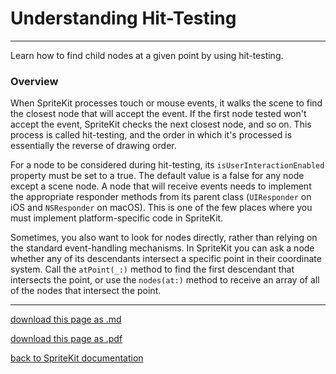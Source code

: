 # Understanding Hit-Testing

-----------------

Learn how to find child nodes at a given point by using hit-testing.

### Overview

When SpriteKit processes touch or mouse events, it walks the scene to find the closest node that will accept the event. If the first node tested won't accept the event, SpriteKit checks the next closest node, and so on. This process is called hit-testing, and the order in which it's processed is essentially the reverse of drawing order.

For a node to be considered during hit-testing, its `isUserInteractionEnabled` property must be set to a true. The default value is a false for any node except a scene node. A node that will receive events needs to implement the appropriate responder methods from its parent class (`UIResponder` on iOS and `NSResponder` on macOS). This is one of the few places where you must implement platform-specific code in SpriteKit.

Sometimes, you also want to look for nodes directly, rather than relying on the standard event-handling mechanisms. In SpriteKit you can ask a node whether any of its descendants intersect a specific point in their coordinate system. Call the `atPoint(_:)` method to find the first descendant that intersects the point, or use the `nodes(at:)` method to receive an array of all of the nodes that intersect the point.

---------------------

[download this page as .md](https://raw.githubusercontent.com/retrokid/retrokid.github.io/master/tech_notes/spritekit_documentation/021-sknode-understanding-hit-testing.md)

[download this page as .pdf](https://github.com/retrokid/retrokid.github.io/raw/master/tech_notes/spritekit_documentation/021-sknode-understanding-hit-testing.pdf)

[back to SpriteKit documentation](./spritekit-documentation)
